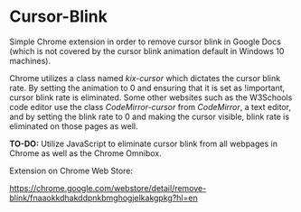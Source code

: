 # Cursor-Blink
Simple Chrome extension in order to remove cursor blink in Google Docs (which is not covered by the cursor blink animation default in Windows 10 machines).

Chrome utilizes a class named *kix-cursor* which dictates the cursor blink rate. By setting the animation to 0 and ensuring that it is set as !important, cursor blink rate is eliminated. Some other websites such as the W3Schools code editor use the class *CodeMirror-cursor* from *CodeMirror*, a text editor, and by setting the blink rate to 0 and making the cursor visible, blink rate is eliminated on those pages as well. 

**TO-DO:** Utilize JavaScript to eliminate cursor blink from all webpages in Chrome as well as the Chrome Omnibox.  

Extension on Chrome Web Store:

https://chrome.google.com/webstore/detail/remove-blink/fnaaokkdhakddpnkbmghogjelkakgpkg?hl=en
